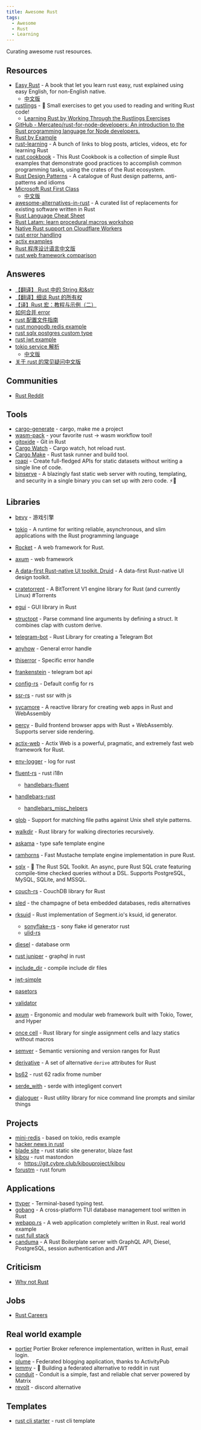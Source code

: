 ```yaml
---
title: Awesome Rust
tags:
  - Awesome
  - Rust
  - Learning
---
```


Curating awesome rust resources.

## Resources

- [Easy Rust](https://github.com/Dhghomon/easy_rust) - A book that let you learn rust easy, rust explained using easy English, for non-English native.
  - [中文版](https://kumakichi.github.io/easy_rust_chs/Chapter_0.html)
- [rustlings](https://github.com/rust-lang/rustlings/) - 🦀 Small exercises to get you used to reading and writing Rust code!
  - [Learning Rust by Working Through the Rustlings Exercises](https://egghead.io/courses/learning-rust-by-solving-the-rustlings-exercises-a722)
- [GitHub - Mercateo/rust-for-node-developers: An introduction to the Rust programming language for Node developers.](https://github.com/Mercateo/rust-for-node-developers)
- [Rust by Example](https://doc.rust-lang.org/rust-by-example/index.html)
- [rust-learning](https://github.com/ctjhoa/rust-learning) - A bunch of links to blog posts, articles, videos, etc for learning Rust
- [rust cookbook](https://github.com/rust-lang-nursery/rust-cookbook) - This Rust Cookbook is a collection of simple Rust examples that demonstrate good practices to accomplish common programming tasks, using the crates of the Rust ecosystem.
- [Rust Design Patterns](https://github.com/rust-unofficial/patterns) - A catalogue of Rust design patterns, anti-patterns and idioms
- [Microsoft Rust First Class](https://docs.microsoft.com/en-us/learn/paths/rust-first-steps/)
  - [中文版](https://docs.microsoft.com/zh-cn/learn/paths/rust-first-steps/)
- [awesome-alternatives-in-rust](https://github.com/TaKO8Ki/awesome-alternatives-in-rust) - A curated list of replacements for existing software written in Rust
- [Rust Language Cheat Sheet](https://cheats.rs/)
- [Rust Latam: learn procedural macros workshop](https://github.com/dtolnay/proc-macro-workshop)
- [Native Rust support on Cloudflare Workers](https://blog.cloudflare.com/workers-rust-sdk/)
- [rust error handling](https://www.lpalmieri.com/posts/error-handling-rust/)
- [actix examples](https://github.com/actix/examples)
- [Rust 程序设计语言中文版](https://kaisery.github.io/trpl-zh-cn/)
- [rust web framework comparison](https://github.com/flosse/rust-web-framework-comparison)

## Answeres

- [【翻译】 Rust 中的 String 和&str](https://zhuanlan.zhihu.com/p/123278299)
- [【翻译】细谈 Rust 的所有权](https://zhuanlan.zhihu.com/p/115651233)
- [【译】Rust 宏：教程与示例（二）](https://zhuanlan.zhihu.com/p/356427780)
- [如何合并 error](https://stackoverflow.com/questions/52438988/what-is-the-most-idiomatic-way-to-merge-two-error-types)
- [rust 配置文件指南](https://blog.logrocket.com/configuration-management-in-rust-web-services/)
- [rust mongodb redis example](https://romankudryashov.com/blog/2021/06/mongodb-redis-rust/)
- [rust sqlx postgres custom type](https://github.com/launchbadge/sqlx/issues/1004)
- [rust jwt example](https://blog.logrocket.com/jwt-authentication-in-rust/)
- [tokio service 解析](https://tokio.rs/blog/2021-05-14-inventing-the-service-trait)
  - [中文版](https://www.purewhite.io/2021/05/24/inventing-the-service-trait/)
- [关于 rust 的常见疑问中文版](https://www.purewhite.io/2021/09/01/rust-faq/)

## Communities

- [Rust Reddit](https://www.reddit.com/r/rust/top/?t=year)

## Tools

- [cargo-generate](https://github.com/cargo-generate/cargo-generate) - cargo, make me a project
- [wasm-pack](https://github.com/rustwasm/wasm-pack) - your favorite rust -> wasm workflow tool!
- [gitoxide](https://github.com/Byron/gitoxide) - Git in Rust
- [Cargo Watch](https://github.com/watchexec/cargo-watch) - Cargo watch, hot reload rust.
- [Cargo Make](https://github.com/sagiegurari/cargo-make) - Rust task runner and build tool.
- [roapi](https://github.com/roapi/roapi) - Create full-fledged APIs for static datasets without writing a single line of code.
- [binserve](https://github.com/mufeedvh/binserve) - A blazingly fast static web server with routing, templating, and security in a single binary you can set up with zero code. ⚡🦀

## Libraries

- [bevy](https://github.com/bevyengine/bevy) - 游戏引擎
- [tokio](https://github.com/tokio-rs/tokio) - A runtime for writing reliable, asynchronous, and slim applications with the Rust programming language
- [Rocket](https://github.com/SergioBenitez/Rocket) - A web framework for Rust.
- [axum](https://github.com/tokio-rs/axum) - web framework
- [A data-first Rust-native UI toolkit. Druid](https://github.com/linebender/druid) - A data-first Rust-native UI design toolkit.
- [cratetorrent](https://github.com/mandreyel/cratetorrent) - A BitTorrent V1 engine library for Rust (and currently Linux) #Torrents
- [egui](https://github.com/emilk/egui) - GUI library in Rust
- [structopt](https://github.com/TeXitoi/structopt) - Parse command line arguments by defining a struct. It combines clap with custom derive.
- [telegram-bot](https://github.com/telegram-rs/telegram-bot) - Rust Library for creating a Telegram Bot
- [anyhow](https://github.com/dtolnay/anyhow) - General error handle
- [thiserror](https://github.com/dtolnay/thiserror) - Specific error handle
- [frankenstein](https://github.com/ayrat555/frankenstein) - telegram bot api
- [config-rs](https://github.com/mehcode/config-rs) - Default config for rs
- [ssr-rs](https://github.com/shakacode/ssr-rs) - rust ssr with js
- [sycamore](https://github.com/sycamore-rs/sycamore) - A reactive library for creating web apps in Rust and WebAssembly
- [percy](https://github.com/chinedufn/percy) - Build frontend browser apps with Rust + WebAssembly. Supports server side rendering.
- [actix-web](https://github.com/actix/actix-web) - Actix Web is a powerful, pragmatic, and extremely fast web framework for Rust.
- [env-logger](https://github.com/env-logger-rs/env_logger/) - log for rust
- [fluent-rs](https://github.com/projectfluent/fluent-rs) - rust i18n
  - [handlebars-fluent](https://github.com/manishearth/handlebars-fluent)
- [handlebars-rust](https://github.com/sunng87/handlebars-rust)
  - [handlebars_misc_helpers](https://github.com/davidB/handlebars_misc_helpers)
- [glob](https://github.com/rust-lang-nursery/glob) - Support for matching file paths against Unix shell style patterns.
- [walkdir](https://github.com/BurntSushi/walkdir) - Rust library for walking directories recursively.
- [askama](https://github.com/djc/askama) - type safe template engine
- [ramhorns](https://github.com/maciejhirsz/ramhorns) - Fast Mustache template engine implementation in pure Rust.
- [sqlx](https://github.com/launchbadge/sqlx) - 🧰 The Rust SQL Toolkit. An async, pure Rust SQL crate featuring compile-time checked queries without a DSL. Supports PostgreSQL, MySQL, SQLite, and MSSQL.
- [couch-rs](https://github.com/mibes/couch-rs) - CouchDB library for Rust
- [sled](https://github.com/spacejam/sled) - the champagne of beta embedded databases, redis alternatives
- [rksuid](https://github.com/nharring/rksuid) - Rust implementation of Segment.io's ksuid, id generator.

  - [sonyflake-rs](https://github.com/bahlo/sonyflake-rs) - sony flake id generator rust
  - [ulid-rs](https://github.com/dylanhart/ulid-rs)

- [diesel](https://github.com/diesel-rs/diesel) - database orm
- [rust juniper](https://github.com/graphql-rust/juniper) - graphql in rust
- [include_dir](https://github.com/Michael-F-Bryan/include_dir) - compile include dir files
- [jwt-simple](https://crates.io/crates/jwt-simple)
- [pasetors](https://github.com/brycx/pasetors)
- [validator](https://github.com/Keats/validator)
- [axum](https://github.com/tokio-rs/axum) - Ergonomic and modular web framework built with Tokio, Tower, and Hyper
- [once cell](https://github.com/matklad/once_cell) - Rust library for single assignment cells and lazy statics without macros
- [semver](https://github.com/dtolnay/semver) - Semantic versioning and version ranges for Rust
- [derivative](https://crates.io/crates/derivative) - A set of alternative `derive` attributes for Rust
- [bs62](https://crates.io/crates/bs62) - rust 62 radix frome number
- [serde_with](https://docs.rs/serde_with/1.11.0/serde_with/) - serde with integligent convert
- [dialoguer](https://github.com/mitsuhiko/dialoguer) - Rust utility library for nice command line prompts and similar things

## Projects

- [mini-redis](https://github.com/tokio-rs/mini-redis/) - based on tokio, redis example
- [hacker news in rust](https://github.com/ivanceras/hackernews-sauron)
- [blade site](https://github.com/grego/bladesite) - rust static site generator, blaze fast
- [kibou](https://github.com/Toromino/kibou) - rust mastondon
  - https://git.cybre.club/kibouproject/kibou
- [forustm](https://github.com/daogangtang/forustm) - rust forum

## Applications

- [ttyper](https://github.com/max-niederman/ttyper) - Terminal-based typing test.
- [gobang](https://github.com/TaKO8Ki/gobang) - A cross-platform TUI database management tool written in Rust
- [webapp.rs](https://github.com/saschagrunert/webapp.rs) - A web application completely written in Rust. real world example
- [rust full stack](https://github.com/steadylearner/Rust-Full-Stack)
- [canduma](https://github.com/clifinger/canduma) - A Rust Boilerplate server with GraphQL API, Diesel, PostgreSQL, session authentication and JWT

## Criticism

- [Why not Rust](https://matklad.github.io/2020/09/20/why-not-rust.html)

## Jobs

- [Rust Careers](https://rust.careers/)

## Real world example

- [portier](https://github.com/portier/portier-broker) Portier Broker reference implementation, written in Rust, email login.
- [plume](https://github.com/Plume-org/Plume) - Federated blogging application, thanks to ActivityPub
- [lemmy](https://github.com/LemmyNet/lemmy) - 🐀 Building a federated alternative to reddit in rust
- [conduit](https://gitlab.com/famedly/conduit) - Conduit is a simple, fast and reliable chat server powered by Matrix
- [revolt](https://github.com/revoltchat/revolt) - discord alternative

## Templates

- [rust cli starter](https://github.com/rust-starter/rust-starter) - rust cli template

